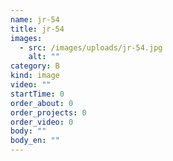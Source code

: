 ```yaml
---
name: jr-54
title: jr-54
images:
  - src: /images/uploads/jr-54.jpg
    alt: ""
category: B
kind: image
video: ""
startTime: 0
order_about: 0
order_projects: 0
order_video: 0
body: ""
body_en: ""
---
```

